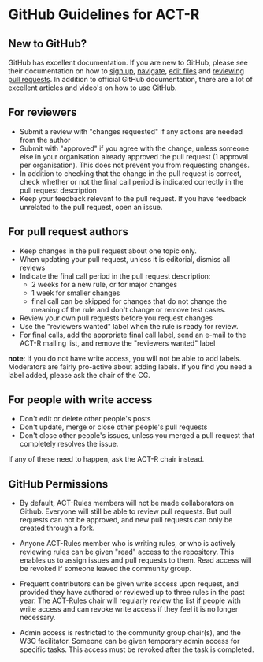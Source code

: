 # GitHub Guidelines for ACT-R

## New to GitHub?

GitHub has excellent documentation. If you are new to GitHub, please see their documentation on how to [sign up](https://help.github.com/en/github/getting-started-with-github/signing-up-for-github), [navigate](https://help.github.com/en/github/managing-files-in-a-repository/navigating-code-on-github), [edit files](https://help.github.com/en/github/managing-files-in-a-repository/editing-files-in-another-users-repository) and [reviewing pull requests](https://help.github.com/en/github/collaborating-with-issues-and-pull-requests/reviewing-changes-in-pull-requests). In addition to official GitHub documentation, there are a lot of excellent articles and video's on how to use GitHub.

## For reviewers

- Submit a review with "changes requested" if any actions are needed from the author
- Submit with "approved" if you agree with the change, unless someone else in your organisation already approved the pull request (1 approval per organisation). This does not prevent you from requesting changes.
- In addition to checking that the change in the pull request is correct, check whether or not the final call period is indicated correctly in the pull request description
- Keep your feedback relevant to the pull request. If you have feedback unrelated to the pull request, open an issue.

## For pull request authors

- Keep changes in the pull request about one topic only.
- When updating your pull request, unless it is editorial, dismiss all reviews
- Indicate the final call period in the pull request description:
  - 2 weeks for a new rule, or for major changes
  - 1 week for smaller changes
  - final call can be skipped for changes that do not change the meaning of the rule and don't change or remove test cases.
- Review your own pull requests before you request changes
- Use the "reviewers wanted" label when the rule is ready for review.
- For final calls, add the apprpriate final call label, send an e-mail to the ACT-R mailing list, and remove the "reviewers wanted" label

**note**: If you do not have write access, you will not be able to add labels. Moderators are fairly pro-active about adding labels. If you find you need a label added, please ask the chair of the CG.

## For people with write access

- Don't edit or delete other people's posts
- Don't update, merge or close other people's pull requests
- Don't close other people's issues, unless you merged a pull request that completely resolves the issue.

If any of these need to happen, ask the ACT-R chair instead.

## GitHub Permissions

- By default, ACT-Rules members will not be made collaborators on Github. Everyone will still be able to review pull requests. But pull requests can not be approved, and new pull requests can only be created through a fork.

- Anyone ACT-Rules member who is writing rules, or who is actively reviewing rules can be given "read" access to the repository. This enables us to assign issues and pull requests to them. Read access will be revoked if someone leaved the community group.

- Frequent contributors can be given write access upon request, and provided they have authored or reviewed up to three rules in the past year. The ACT-Rules chair will regularly review the list if people with write access and can revoke write access if they feel it is no longer necessary.

- Admin access is restricted to the community group chair(s), and the W3C facilitator. Someone can be given temporary admin access for specific tasks. This access must be revoked after the task is completed.
